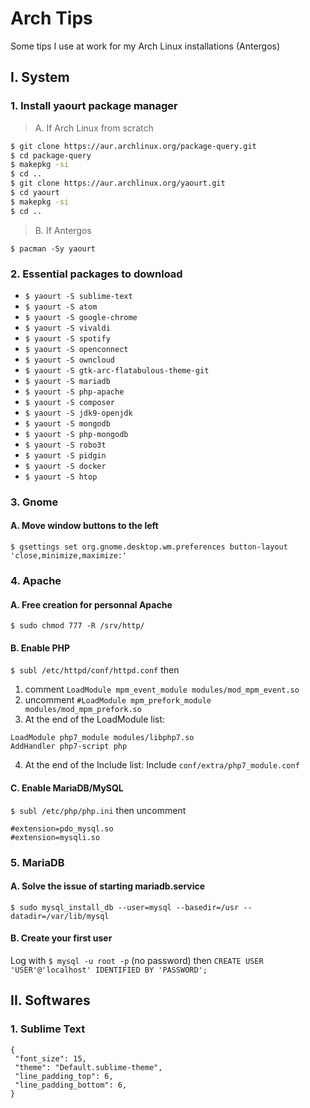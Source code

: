 # Arch Tips
Some tips I use at work for my Arch Linux installations (Antergos)

## I. System
### 1. Install yaourt package manager

> A. If Arch Linux from scratch
``` bash
$ git clone https://aur.archlinux.org/package-query.git
$ cd package-query
$ makepkg -si
$ cd ..
$ git clone https://aur.archlinux.org/yaourt.git
$ cd yaourt
$ makepkg -si
$ cd ..
```
> B. If Antergos

`$ pacman -Sy yaourt`

### 2. Essential packages to download
- `$ yaourt -S sublime-text`
- `$ yaourt -S atom`
- `$ yaourt -S google-chrome`
- `$ yaourt -S vivaldi`
- `$ yaourt -S spotify`
- `$ yaourt -S openconnect`
- `$ yaourt -S owncloud`
- `$ yaourt -S gtk-arc-flatabulous-theme-git`
- `$ yaourt -S mariadb`
- `$ yaourt -S php-apache`
- `$ yaourt -S composer`
- `$ yaourt -S jdk9-openjdk`
- `$ yaourt -S mongodb`
- `$ yaourt -S php-mongodb`
- `$ yaourt -S robo3t`
- `$ yaourt -S pidgin`
- `$ yaourt -S docker`
- `$ yaourt -S htop`

### 3. Gnome
#### A. Move window buttons to the left
`$ gsettings set org.gnome.desktop.wm.preferences button-layout 'close,minimize,maximize:'`

### 4. Apache
#### A. Free creation for personnal Apache 
`$ sudo chmod 777 -R /srv/http/`
#### B. Enable PHP
`$ subl /etc/httpd/conf/httpd.conf` then <br>
1. comment `LoadModule mpm_event_module modules/mod_mpm_event.so` <br>
2. uncomment `#LoadModule mpm_prefork_module modules/mod_mpm_prefork.so` <br>
3. At the end of the LoadModule list:
```
LoadModule php7_module modules/libphp7.so
AddHandler php7-script php
```
4. At the end of the Include list:
Include `conf/extra/php7_module.conf`

#### C. Enable MariaDB/MySQL
`$ subl /etc/php/php.ini` then uncomment
```
#extension=pdo_mysql.so
#extension=mysqli.so
```

### 5. MariaDB
#### A. Solve the issue of starting mariadb.service
`$ sudo mysql_install_db --user=mysql --basedir=/usr --datadir=/var/lib/mysql`

#### B. Create your first user

Log with `$ mysql -u root -p` (no password) then `CREATE USER 'USER'@'localhost' IDENTIFIED BY 'PASSWORD';`


## II. Softwares
### 1. Sublime Text
```
{
 "font_size": 15,
 "theme": "Default.sublime-theme",
 "line_padding_top": 6,
 "line_padding_bottom": 6,
}
```
